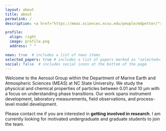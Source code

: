 ```yaml
---
layout: about
title: about
permalink: /
description: <a href="https://meas.sciences.ncsu.edu/people/mdpetter/">NC State University</a>. Professor. Campus Box 8208. markus_petters@ncsu.edu.

profile:
  align: right
  image: profile.png
  address: " "

news: true  # includes a list of news items
selected_papers: true # includes a list of papers marked as "selected={true}"
social: false  # includes social icons at the bottom of the page
---
```


Welcome to the Aerosol Group within the Department of Marine Earth and Atmospheric Sciences 
(MEAS) at NC State University. We study the physcical and chemical properties of particles 
between 0.01 and 10 µm with a focus on understanding phase transitions. Our work spans instrument 
development, laboratory measurements, field observations, and process-level model 
development.

Please contact me if you are interested in **getting involved in research**. I am currently 
looking for motivated undergraduate and graduate students to join the team. 

